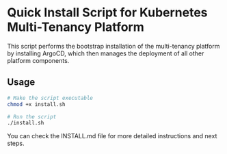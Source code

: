 # Quick Install Script for Kubernetes Multi-Tenancy Platform

This script performs the bootstrap installation of the multi-tenancy platform by installing ArgoCD,
which then manages the deployment of all other platform components.

## Usage

```bash
# Make the script executable
chmod +x install.sh

# Run the script
./install.sh
```

You can check the INSTALL.md file for more detailed instructions and next steps.
